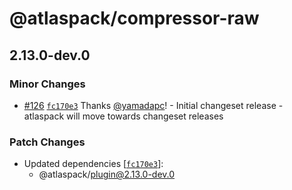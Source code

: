 # @atlaspack/compressor-raw

## 2.13.0-dev.0

### Minor Changes

- [#126](https://github.com/atlassian-labs/atlaspack/pull/126) [`fc170e3`](https://github.com/atlassian-labs/atlaspack/commit/fc170e325357a052844e077bb069bb9b949bd905) Thanks [@yamadapc](https://github.com/yamadapc)! - Initial changeset release - atlaspack will move towards changeset releases

### Patch Changes

- Updated dependencies [[`fc170e3`](https://github.com/atlassian-labs/atlaspack/commit/fc170e325357a052844e077bb069bb9b949bd905)]:
  - @atlaspack/plugin@2.13.0-dev.0

